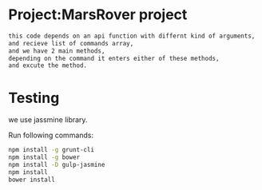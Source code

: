 # Project:MarsRover project
```bash
this code depends on an api function with differnt kind of arguments,
and recieve list of commands array,
and we have 2 main methods,
depending on the command it enters either of these methods, 
and excute the method.
```
# Testing
we use jassmine library.

Run following commands:

```bash
npm install -g grunt-cli
npm install -g bower
npm install -D gulp-jasmine
npm install
bower install
```



